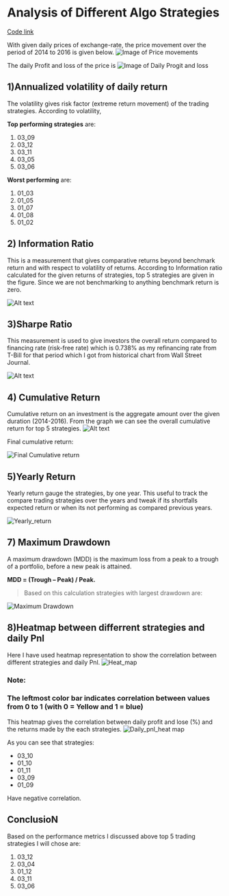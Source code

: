 # Analysis of Different Algo Strategies
[Code link](https://github.com/supreeth8/high_freq_algo/blob/master/Analysis.ipynb)



With given daily prices of exchange-rate, the price movement over the period of 2014 to 2016 is given below.
![Image of Price movements](https://github.com/supreeth8/high_freq_algo/blob/master/img/XAU_USD%20price%20movment.png)

The daily Profit and loss of the price is
![Image of Daily Progit and loss](https://github.com/supreeth8/high_freq_algo/blob/master/img/Daily%20prfit%20and%20loss.png)

## 1)Annualized volatility of daily return



The volatility gives risk factor (extreme return movement) of the trading strategies. According to volatility,

**Top performing strategies** are:

1. 03\_09
2. 03\_12
3. 03\_11
4. 03\_05
5. 03\_06





**Worst performing** are:

1. 01\_03
2. 01\_05
3. 01\_07
4. 01\_08
5. 01\_02



## 2) Information Ratio

This is a measurement that gives comparative returns beyond benchmark return and with respect to volatility of returns. According to Information ratio calculated for the given returns of strategies, top 5 strategies are given in the figure. Since we are not benchmarking to anything benchmark return is zero.

![Alt text](https://github.com/supreeth8/high_freq_algo/blob/master/img/info_ratio.png)


## 3)Sharpe Ratio
This measurement is used to give investors the overall return compared to financing rate (risk-free rate) which is 0.738% as my refinancing rate from T-Bill for that period which I got from historical chart from Wall Street Journal.

 ![Alt text](https://github.com/supreeth8/high_freq_algo/blob/master/img/sharpe_ratio.png)
 
 ## 4) Cumulative Return
 
Cumulative return on an investment is the aggregate amount over the given duration (2014-2016). From the graph we can see the overall cumulative return for top 5 strategies.
![Alt text](https://github.com/supreeth8/high_freq_algo/blob/master/img/Cummulative%20return.png)

Final cumulative return:

![Final Cumulative return](https://github.com/supreeth8/high_freq_algo/blob/master/img/cumlative_return.png)


## 5)Yearly Return

Yearly return gauge the strategies, by one year. This useful to track the compare trading strategies over the years and tweak if its shortfalls expected return or when its not performing as compared previous years.

 ![Yearly_return](https://github.com/supreeth8/high_freq_algo/blob/master/img/Yearly_return.png)

## 7) Maximum Drawdown

A maximum drawdown (MDD) is the maximum loss from a peak to a trough of a portfolio, before a new peak is attained.

**MDD = (Trough – Peak) / Peak.**

> Based on this calculation strategies with largest drawdown are:

![Maximum Drawdown](https://github.com/supreeth8/high_freq_algo/blob/master/img/MaxDD.png)



## 8)Heatmap between differrent strategies and daily Pnl

Here I have used heatmap representation to show the correlation between different strategies and daily Pnl.
![Heat_map](https://github.com/supreeth8/high_freq_algo/blob/master/img/Heatmap.png)

### Note:

### The leftmost color bar indicates correlation between values from 0 to 1 (with 0 = Yellow and 1 = blue)





This heatmap gives the correlation between daily profit and lose (%) and the returns made by the each strategies.
![Daily_pnl_heat map](https://github.com/supreeth8/high_freq_algo/blob/master/img/Dail_pnl%20heatmap.png)

As you can see that strategies:

- 03\_10
- 01\_10
- 01\_11
- 03\_09
- 01\_09

Have negative correlation.





## ConclusioN

Based on the performance metrics I discussed above top 5 trading strategies I will chose are:

1. 03\_12
2. 03\_04
3. 01\_12
4. 03\_11
5. 03\_06
